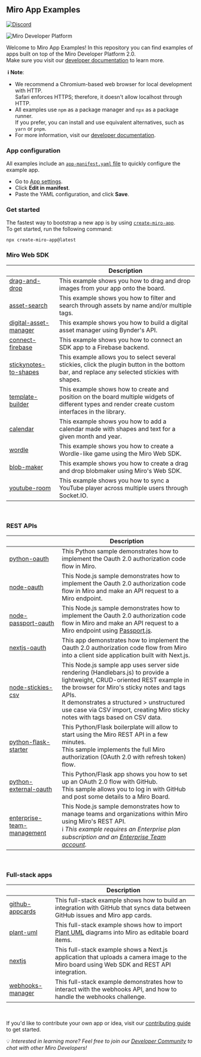 ## Miro App Examples

[![Discord](https://discordapp.com/api/guilds/933103778855534614/widget.png?style=shield)](https://discord.gg/bh64hJVmS5)

<img alt="Miro Developer Platform" src="https://github.com/miroapp/app-examples/raw/main/assets/Banner.png" />

Welcome to Miro App Examples! In this repository you can find examples of apps built on top of the Miro Developer Platform 2.0. \
Make sure you visit our [developer documentation](https://developers.miro.com) to learn more.

**&nbsp;ℹ&nbsp;Note**:

- We recommend a Chromium-based web browser for local development with HTTP. \
  Safari enforces HTTPS; therefore, it doesn't allow localhost through HTTP.
- All examples use `npm` as a package manager and `npx` as a package runner. \
  If you prefer, you can install and use equivalent alternatives, such as `yarn` or `pnpm`.
- For more information, visit our [developer documentation](https://developers.miro.com).

### App configuration

All examples include an [`app-manifest.yaml` file](https://developers.miro.com/docs/app-manifest) to quickly configure the example app.

- Go to [App settings](https://miro.com/app/settings/user-profile/apps).
- Click **Edit in manifest**.
- Paste the YAML configuration, and click **Save**.

### Get started

The fastest way to bootstrap a new app is by using [`create-miro-app`](https://www.npmjs.com/package/create-miro-app). \
To get started, run the following command:

```shell
npx create-miro-app@latest
```

### Miro Web SDK

|                                                         | Description                                                                                                                                        |
| ------------------------------------------------------- | -------------------------------------------------------------------------------------------------------------------------------------------------- |
| [drag-and-drop](examples/drag-and-drop)                 | This example shows you how to drag and drop images from your app onto the board.                                                                   |
| [asset-search](examples/asset-search)                   | This example shows you how to filter and search through assets by name and/or multiple tags.                                                       |
| [digital-asset-manager](examples/digital-asset-manager) | This example shows you how to build a digital asset manager using Bynder's API.                                                                    |
| [connect-firebase](examples/connect-firebase)           | This example shows you how to connect an SDK app to a Firebase backend.                                                                            |
| [stickynotes-to-shapes](examples/stickynotes-to-shapes) | This example allows you to select several stickies, click the plugin button in the bottom bar, and replace any selected stickies with shapes.      |
| [template-builder](examples/template-builder)           | This example shows how to create and position on the board multiple widgets of different types and render create custom interfaces in the library. |
| [calendar](examples/calendar)                           | This example shows you how to add a calendar made with shapes and text for a given month and year.                                                 |
| [wordle](examples/wordle)                               | This example shows you how to create a Wordle-like game using the Miro Web SDK.                                                                    |
| [blob-maker](examples/blob-maker)                       | This example shows you how to create a drag and drop blobmaker using Miro's Web SDK.                                                               |
| [youtube-room](examples/youtube-room)                   | This example shows you how to sync a YouTube player across multiple users through Socket.IO.                                                       |

<p>&nbsp;</p>

### REST APIs

|                                                                   | Description                                                                                                                                                                                                                                                                                                     |
| ----------------------------------------------------------------- | --------------------------------------------------------------------------------------------------------------------------------------------------------------------------------------------------------------------------------------------------------------------------------------------------------------- |
| [python-oauth](examples/python-oauth)                             | This Python sample demonstrates how to implement the Oauth 2.0 authorization code flow in Miro.                                                                                                                                                                                                                 |
| [node-oauth](examples/node-oauth)                                 | This Node.js sample demonstrates how to implement the Oauth 2.0 authorization code flow in Miro and make an API request to a Miro endpoint.                                                                                                                                                                     |
| [node-passport-oauth](examples/node-passport-oauth)               | This Node.js sample demonstrates how to implement the Oauth 2.0 authorization code flow in Miro and make an API request to a Miro endpoint using [Passport.js](https://www.passportjs.org/).                                                                                                                    |
| [nextjs-oauth](examples/nextjs-oauth)                             | This app demonstrates how to implement the Oauth 2.0 authorization code flow from Miro into a client side application built with Next.js.                                                                                                                                                                       |
| [node-stickies-csv](examples/node-stickies-csv)                   | This Node.js sample app uses server side rendering (Handlebars.js) to provide a lightweight, CRUD-oriented REST example in the browser for Miro's sticky notes and tags APIs.<br />It demonstrates a structured > unstructured use case via CSV import, creating Miro sticky notes with tags based on CSV data. |
| [python-flask-starter](examples/rest/python-flask-starter)        | This Python/Flask boilerplate will allow to start using the Miro REST API in a few minutes.<br />This sample implements the full Miro authorization (OAuth 2.0 with refresh token) flow.                                                                                                                        |
| [python-external-oauth](examples/python-external-oauth)           | This Python/Flask app shows you how to set up an OAuth 2.0 flow with GitHub.<br />This sample allows you to log in with GitHub and post some details to a Miro Board.                                                                                                                                           |
| [enterprise-team-management](examples/enterprise-team-management) | This Node.js sample demonstrates how to manage teams and organizations within Miro using Miro's REST API.<br />ℹ️ _This example requires an Enterprise plan subscription and an [Enterprise Team account](https://miro.com/enterprise/)._                                                                       |

<p>&nbsp;</p>

### Full-stack apps

|                                                       | Description                                                                                                                               |
| ----------------------------------------------------- | ----------------------------------------------------------------------------------------------------------------------------------------- |
| [github-appcards](examples/github-appcards)           | This full-stack example shows how to build an integration with GitHub that syncs data between GitHub issues and Miro app cards.           |
| [plant-uml](https://github.com/miroapp/miro-plantuml) | This full-stack example shows how to import [Plant UML](https://plantuml.com/) diagrams into Miro as editable board items.                |
| [nextjs](examples/nextjs-full-stack)                  | This full-stack example shows a Next.js application that uploads a camera image to the Miro board using Web SDK and REST API integration. |
| [webhooks-manager](examples/webhooks-manager/)        | This full-stack example demonstrates how to interact with the webhooks API, and how to handle the webhooks challenge.                     |

<p>&nbsp;</p>

If you'd like to contribute your own app or idea, visit our [contributing guide](CONTRIBUTING.md) to get started.

💡 _Interested in learning more? Feel free to join our [Developer Community](https://bit.ly/miro-developers) to chat with other Miro Developers!_
